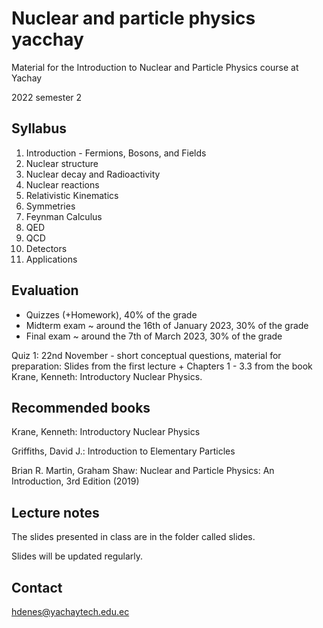 # Nuclear and particle physics yacchay

Material for the Introduction to Nuclear and Particle Physics course at Yachay

2022 semester 2

## Syllabus

1. Introduction - Fermions, Bosons, and Fields	
2. Nuclear structure
3. Nuclear decay and Radioactivity
4. Nuclear reactions
5. Relativistic Kinematics 
6. Symmetries
7. Feynman Calculus	
8. QED
9. QCD
10. Detectors 
11. Applications

## Evaluation

- Quizzes (+Homework), 40% of the grade
- Midterm exam ~ around the 16th of January 2023, 30% of the grade 
- Final exam ~ around the 7th of March 2023, 30% of the grade

</b> Quiz 1: 22nd November </b> - short conceptual questions, material for preparation: Slides from the first lecture + Chapters 1 - 3.3 from the book Krane, Kenneth: Introductory Nuclear Physics.

## Recommended books

Krane, Kenneth: Introductory Nuclear Physics

Griffiths, David J.: Introduction to Elementary Particles

Brian R. Martin, Graham Shaw: Nuclear and Particle Physics: An Introduction, 3rd Edition (2019)

## Lecture notes
The slides presented in class are in the folder called slides.

Slides will be updated regularly.

## Contact
hdenes@yachaytech.edu.ec
